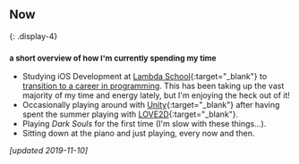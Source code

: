 ## Now
{: .display-4}
### <small>a short overview of how I'm currently spending my time</small>

- Studying iOS Development at [Lambda School](https://lambdaschool.com){:target="_blank"} to [transition to a career in programming](/blog/career-change/). This has been taking up the vast majority of my time and energy lately, but I'm enjoying the heck out of it!
- Occasionally playing around with [Unity](https://unity.com){:target="_blank"} after having spent the summer playing with [LOVE2D](https://love2d.org){:target="_blank"}.
- Playing *Dark Souls* for the first time (I'm slow with these things...).
- Sitting down at the piano and just playing, every now and then.

*[updated 2019-11-10]*
